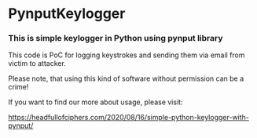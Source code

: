 # PynputKeylogger
### This is simple keylogger in Python using pynput library

This code is PoC for logging keystrokes and sending them via email from victim to attacker.


Please note, that using this kind of software without permission can be a crime!


If you want to find our more about usage, please visit:

https://headfullofciphers.com/2020/08/16/simple-python-keylogger-with-pynput/
